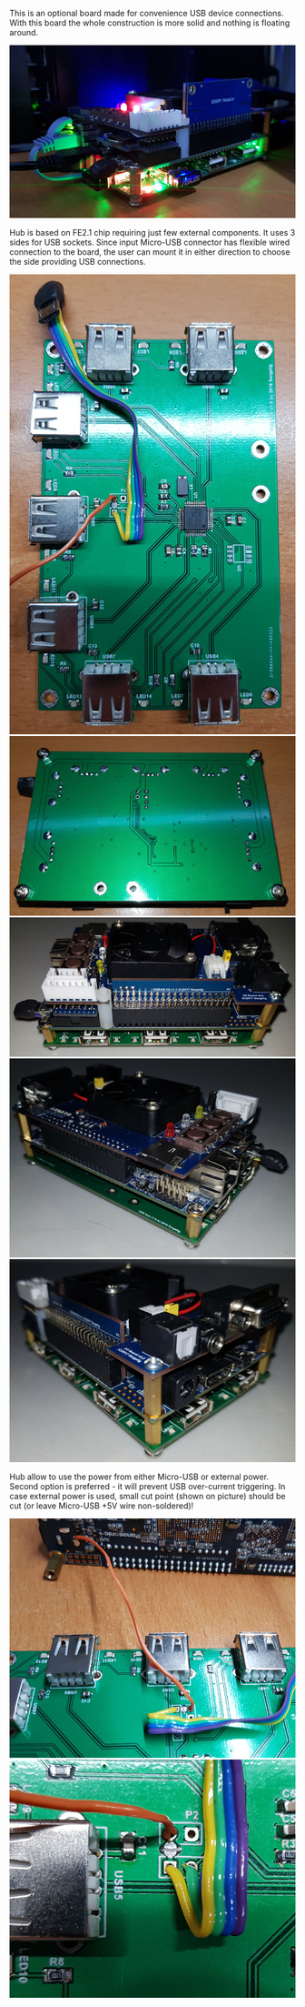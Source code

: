 This is an optional board made for convenience USB device connections. With this board the whole construction is more solid and nothing is floating around.

![photo](pictures/USBHub_1.jpg)

Hub is based on FE2.1 chip requiring just few external components. It uses 3 sides for USB sockets. Since input Micro-USB connector has flexible wired connection to the board, the user can mount it in either direction to choose the side providing USB connections.

![photo](pictures/USBHub_2.jpg)
![photo](pictures/USBHub_6.jpg)
![photo](pictures/USBHub_3.jpg)
![photo](pictures/USBHub_4.jpg)
![photo](pictures/USBHub_5.jpg)

Hub allow to use the power from either Micro-USB or external power. Second option is preferred - it will prevent USB over-current triggering. In case external power is used, small cut point (shown on picture) should be cut (or leave Micro-USB +5V wire non-soldered)!

![photo](pictures/USBHub_ext_power_1.jpg)
![photo](pictures/USBHub_ext_power_2.jpg)
